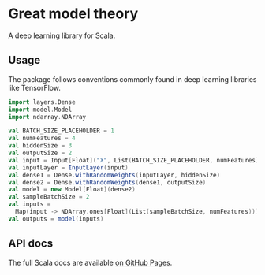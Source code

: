 # Great model theory

A deep learning library for Scala.

## Usage

The package follows conventions commonly found in deep learning libraries like
TensorFlow.

```scala
import layers.Dense
import model.Model
import ndarray.NDArray

val BATCH_SIZE_PLACEHOLDER = 1
val numFeatures = 4
val hiddenSize = 3
val outputSize = 2
val input = Input[Float]("X", List(BATCH_SIZE_PLACEHOLDER, numFeatures))
val inputLayer = InputLayer(input)
val dense1 = Dense.withRandomWeights(inputLayer, hiddenSize)
val dense2 = Dense.withRandomWeights(dense1, outputSize)
val model = new Model[Float](dense2)
val sampleBatchSize = 2
val inputs =
  Map(input -> NDArray.ones[Float](List(sampleBatchSize, numFeatures)))
val outputs = model(inputs)
```

## API docs

The full Scala docs are available
[on GitHub Pages](https://kostaleonard.github.io/great-model-theory/).
